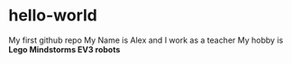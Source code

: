 # hello-world
My first github repo
My Name is Alex and I work as a teacher
My hobby is <b> Lego Mindstorms EV3 robots</b>
